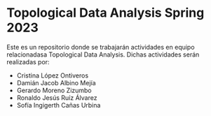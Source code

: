 # Topological Data Analysis Spring 2023

Este es un repositorio donde se trabajarán actividades
en equipo relacionadasa Topological Data Analysis.
Dichas actividades serán realizadas por:

* Cristina López Ontiveros
* Damián Jacob Albino Mejía
* Gerardo Moreno Zizumbo
* Ronaldo Jesús Ruíz Álvarez
* Sofía Ingigerth Cañas Urbina
